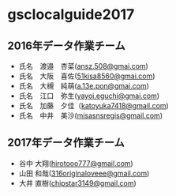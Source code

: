 # gsclocalguide2017

## 2016年データ作業チーム
* 氏名　渡邉　杏菜(ansz.508@gmai.com)
* 氏名　大阪　喜佐(51kisa8560@gmai.com)
* 氏名　大槻　純萌(a.13e.pon@gmai.com)
* 氏名　江口　弥生(yayoi.eguchi@gmai.com)
* 氏名　加藤　夕佳（katoyuka7418@gmail.com)
* 氏名　中井　美沙(misasnsregis@gmail.com)

## 2017年データ作業チーム
* 谷中 大翔(hirotooo777@gmail.com)
* 山田 和哉(316originaloveee@gmail.com)
* 大井 直樹(chipstar3149@gmail.com)
